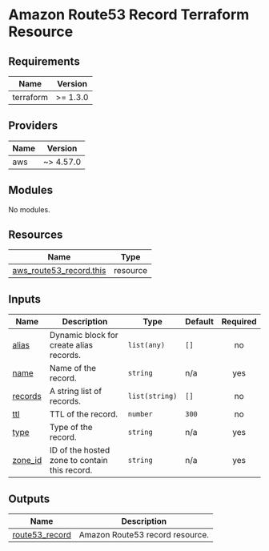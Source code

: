 # Amazon Route53 Record Terraform Resource

## Requirements

| Name      | Version  |
|-----------|----------|
| terraform | >= 1.3.0 |

## Providers

| Name | Version   |
|------|-----------|
| aws  | ~> 4.57.0 |

## Modules

No modules.

## Resources

| Name | Type |
|------|------|
| [aws_route53_record.this](https://registry.terraform.io/providers/hashicorp/aws/latest/docs/resources/route53_record) | resource |

## Inputs

| Name | Description | Type | Default | Required |
|------|-------------|------|---------|:--------:|
| <a name="input_alias"></a> [alias](#input\_alias) | Dynamic block for create alias records. | `list(any)` | `[]` | no |
| <a name="input_name"></a> [name](#input\_name) | Name of the record. | `string` | n/a | yes |
| <a name="input_records"></a> [records](#input\_records) | A string list of records. | `list(string)` | `[]` | no |
| <a name="input_ttl"></a> [ttl](#input\_ttl) | TTL of the record. | `number` | `300` | no |
| <a name="input_type"></a> [type](#input\_type) | Type of the record. | `string` | n/a | yes |
| <a name="input_zone_id"></a> [zone\_id](#input\_zone\_id) | ID of the hosted zone to contain this record. | `string` | n/a | yes |

## Outputs

| Name | Description |
|------|-------------|
| <a name="output_route53_record"></a> [route53\_record](#output\_route53\_record) | Amazon Route53 record resource. |

